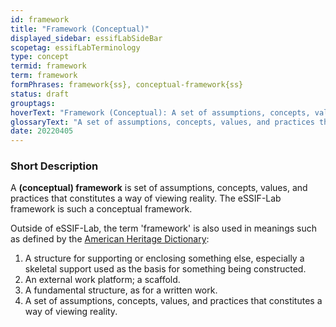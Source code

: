 ```yaml
---
id: framework
title: "Framework (Conceptual)"
displayed_sidebar: essifLabSideBar
scopetag: essifLabTerminology
type: concept
termid: framework
term: framework
formPhrases: framework{ss}, conceptual-framework{ss}
status: draft
grouptags:
hoverText: "Framework (Conceptual): A set of assumptions, concepts, values, and practices that constitutes a way of viewing reality."
glossaryText: "A set of assumptions, concepts, values, and practices that constitutes a way of viewing reality."
date: 20220405
---
```


### Short Description
A **(conceptual) framework** is set of assumptions, concepts, values, and practices that constitutes a way of viewing reality. The eSSIF-Lab framework is such a conceptual framework.

Outside of eSSIF-Lab, the term 'framework' is also used in meanings such as defined by the [American Heritage Dictionary](https://www.ahdictionary.com/word/search.html?q=framework):
1. A structure for supporting or enclosing something else, especially a skeletal support used as the basis for something being constructed.
2. An external work platform; a scaffold.
3. A fundamental structure, as for a written work.
4. A set of assumptions, concepts, values, and practices that constitutes a way of viewing reality.